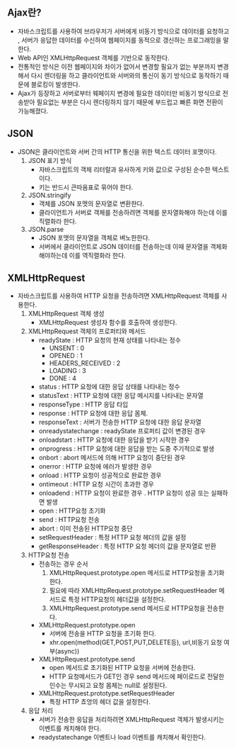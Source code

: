 ## Ajax란?
- 자바스크립트를 사용하여 브라우저가 서버에게 비동기 방식으로 데이터를 요청하고 , 서버가 응답한 데이터를 수신하여 웹페이지를 동적으로 갱신하는 프로그래밍을 말한다.
- Web API인 XMLHttpRequest 객체를 기반으로 동작한다.
- 전통적인 방식은 이전 웹페이지와 차이가 없어서 변경할 필요가 없는 부분까지 변경해서 다시 렌더링을 하고 클라이언트와 서버와의 통신이 동기 방식으로 동작하기 때문에 블로킹이 발생한다.
- Ajax가 등장하고 서버로부터 웨페이지 변경에 필요한 데이터만 비동기 방식으로 전송받아 필요없는 부분은 다시 렌더링하지 않기 때문에 부드럽고 빠른 화면 전환이 가능해졌다.
## JSON
- JSON은 클라이언트와 서버 간의 HTTP 통신을 위한 텍스트 데이터 포맷이다.
    1. JSON 표기 방식
        - 자바스크립트의 객체 리터럴과 유사하게 키와 값으로 구성된 순수한 텍스트이다.
        - 키는 반드시 큰따옴표로 묶어야 한다.
    2. JSON.stringify
        - 객체를 JSON 포맷의 문자열로 변환한다.
        - 클라이언트가 서버로 객체를 전송하려면 객체를 문자열화해야 하는데 이를 직렬화라 한다.
    2. JSON.parse
        - JSON 포맷의 문자열을 객체로 벼노한한다.
        - 서버에서 클라이언트로 JSON 데이터를 전송하는데 이때 문자열을 객체화 해야하는데 이를 역직렬화라 한다.
## XMLHttpRequest
- 자바스크립트를 사용하여 HTTP 요청을 전송하려면 XMLHttpRequest 객체를 사용한다.
    1. XMLHttpRequest 객체 생성
        - XMLHttpRequest 생성자 함수를 호출하여 생성한다.
    2. XMLHttpRequest 객체의 프로퍼티와 메서드
        - readyState : HTTP 요청의 현재 상태를 나타내는 정수
            - UNSENT : 0
            - OPENED : 1
            - HEADERS_RECEIVED : 2
            - LOADING : 3
            - DONE : 4
        - status : HTTP 요청에 대한 응답 상태를 나타내는 정수
        - statusText : HTTP 요청에 대한 응답 메시지를 나타내는 문자열
        - responseType : HTTP 응답 타입
        - response : HTTP 요청에 대한 응답 몸체.
        - responseText : 서버가 전송한 HTTP 요청에 대한 응답 문자열
        - onreadystatechange : readyState 프로퍼티 값이 변경된 경우
        - onloadstart : HTTP 요청에 대한 응답을 받기 시작한 경우
        - onprogress : HTTP 요청에 대한 응답을 받는 도중 주기적으로 발생
        - onbort : abort 메서드에 의해 HTTP 요청이 중단된 경우
        - onerror : HTTP 요청에 에러가 발생한 경우
        - onload : HTTP 요청이 성공적으로 완료한 경우
        - ontimeout : HTTP 요청 시간이 초과한 경우
        - onloadend : HTTP 요청이 완료한 경우 . HTTP 요청이 성공 또는 실패하면 발생
        - open : HTTP요청 초기화
        - send : HTTP요청 전송
        - abort : 이미 전송된 HTTP요청 중단
        - setRequestHeader : 특정 HTTP 요청 헤더의 값을 설정
        - getResponseHeader : 특정 HTTP 요청 헤더의 값을 문자열로 반환
    3. HTTP요청 전송
        - 전송하는 경우 순서
            1. XMLHttpRequest.prototype.open 메서드로 HTTP요청을 초기화 한다.
            2. 필요에 따라 XMLHttpRequest.prototype.setRequestHeader 메서드로 특정 HTTP요청의 헤더값을 설정한다.
            3. XMLHttpRequest.prototype.send 메서드로 HTTP요청을 전송한다.
        - XMLHttpRequest.prototype.open
            - 서버에 전송을 HTTP 요청을 초기화 한다.
            - xhr.open(method(GET,POST,PUT,DELETE등), url,비동기 요청 여부(async))
        - XMLHttpRequest.prototype.send
            - open 메서드로 초기화된 HTTP 요청을 서버에 전송한다.
            - HTTP 요청메서드가 GET인 경우 send 메서드에 페이로드로 전달한 인수는 무시되고 요청 몸체는 null로 설정된다.
        - XMLHttpRequest.prototype.setRequestHeader
            - 특정 HTTP 쵸엉의 헤더 값을 설정한다.
    4. 응답 처리 
        - 서버가 전송한 응답을 처리하려면 XMLHttpRequest 객체가 발생시키는 이벤트를 캐치해야 한다.
        - readystatechange 이벤트나 load 이벤트를 캐치해서 확인한다.
        
    